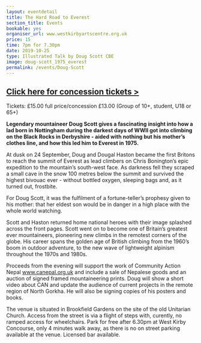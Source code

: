 ```yaml
---
layout: eventdetail
title: The Hard Road to Everest
section_title: Events
bookable: yes
organiser_url: www.westkirbyartscentre.org.uk
price: 15
time: 7pm for 7.30pm
date: 2019-10-25
type: Illustrated Talk by Doug Scott CBE
image: doug-scott_1975_everest
permalink: /events/Doug-Scott
---
```


## [Click here for concession tickets >](/events/Doug-Scott-concessions)
Tickets: £15.00 full price/concession £13.00 (Group of 10+, student, U18 or 65+)

**Legendary mountaineer Doug Scott gives a fascinating insight into how a lad born in
Nottingham during the darkest days of WWII got into climbing on the Black Rocks in
Derbyshire - aided with nothing but his mother’s clothes line, and how this led him to
Everest in 1975.**

At dusk on 24 September, Doug and Dougal Haston became the first Britons to reach the
summit of Everest as lead climbers on Chris Bonington’s epic expedition to the mountain’s
south-west face. As darkness fell they scraped a small cave in the snow 100 metres below
the summit and survived the highest bivouac ever - without bottled oxygen, sleeping bags
and, as it turned out, frostbite.

For Doug Scott, it was the fulfilment of a fortune-teller’s prophesy given to his mother:
that her eldest son would be in danger in a high place with the whole world watching.

Scott and Haston returned home national heroes with their image splashed across the front
pages. Scott went on to become one of Britain’s greatest ever mountaineers, pioneering new
climbs in the remotest corners of the globe. His career spans the golden age of British
climbing from the 1960’s boom in outdoor adventure, to the new wave of lightweight alpinism
throughout the 1970s and 1980s.

Proceeds from the evening will support the work of Community Action Nepal
www.canepal.org.uk and include a sale of Nepalese goods and an auction of signed framed
mountaineering prints. Doug will show a short video about CAN and update the audience of
current projects in the remote region of North Gorkha. He will also be signing copies of
his posters and books.


The venue is situated in Brookfield Gardens on the site of the old Unitarian Church. Access from the street is via a flight of steps with, curently, no ramped access for wheelchairs. Park for free after 6.30pm at West Kirby Concourse, only 4 minutes walk away, as there is no on street parking available at the venue. Licensed bar available.
